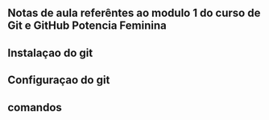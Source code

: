 ## Notas de aula referêntes ao modulo 1 do curso de Git e GitHub Potencia Feminina

## Instalaçao do git
## Configuraçao do git

## comandos 
